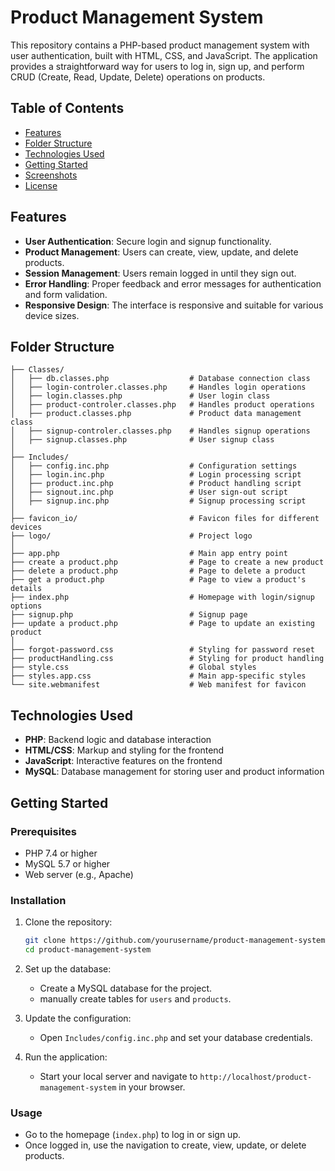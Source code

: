 # Product Management System

This repository contains a PHP-based product management system with user authentication, built with HTML, CSS, and JavaScript. The application provides a straightforward way for users to log in, sign up, and perform CRUD (Create, Read, Update, Delete) operations on products.

## Table of Contents

- [Features](#features)
- [Folder Structure](#folder-structure)
- [Technologies Used](#technologies-used)
- [Getting Started](#getting-started)
- [Screenshots](#screenshots)
- [License](#license)

## Features

- **User Authentication**: Secure login and signup functionality.
- **Product Management**: Users can create, view, update, and delete products.
- **Session Management**: Users remain logged in until they sign out.
- **Error Handling**: Proper feedback and error messages for authentication and form validation.
- **Responsive Design**: The interface is responsive and suitable for various device sizes.

## Folder Structure

```
├── Classes/
│   ├── db.classes.php                  # Database connection class
│   ├── login-controler.classes.php     # Handles login operations
│   ├── login.classes.php               # User login class
│   ├── product-controler.classes.php   # Handles product operations
│   ├── product.classes.php             # Product data management class
│   ├── signup-controler.classes.php    # Handles signup operations
│   ├── signup.classes.php              # User signup class
│
├── Includes/
│   ├── config.inc.php                  # Configuration settings
│   ├── login.inc.php                   # Login processing script
│   ├── product.inc.php                 # Product handling script
│   ├── signout.inc.php                 # User sign-out script
│   ├── signup.inc.php                  # Signup processing script
│
├── favicon_io/                         # Favicon files for different devices
├── logo/                               # Project logo
│
├── app.php                             # Main app entry point
├── create a product.php                # Page to create a new product
├── delete a product.php                # Page to delete a product
├── get a product.php                   # Page to view a product's details
├── index.php                           # Homepage with login/signup options
├── signup.php                          # Signup page
├── update a product.php                # Page to update an existing product
│
├── forgot-password.css                 # Styling for password reset
├── productHandling.css                 # Styling for product handling
├── style.css                           # Global styles
├── styles.app.css                      # Main app-specific styles
└── site.webmanifest                    # Web manifest for favicon
```

## Technologies Used

- **PHP**: Backend logic and database interaction
- **HTML/CSS**: Markup and styling for the frontend
- **JavaScript**: Interactive features on the frontend
- **MySQL**: Database management for storing user and product information

## Getting Started

### Prerequisites

- PHP 7.4 or higher
- MySQL 5.7 or higher
- Web server (e.g., Apache)

### Installation

1. Clone the repository:

   ```bash
   git clone https://github.com/yourusername/product-management-system.git
   cd product-management-system
   ```

2. Set up the database:
   - Create a MySQL database for the project.
   - manually create tables for `users` and `products`.

3. Update the configuration:
   - Open `Includes/config.inc.php` and set your database credentials.

4. Run the application:
   - Start your local server and navigate to `http://localhost/product-management-system` in your browser.

### Usage

- Go to the homepage (`index.php`) to log in or sign up.
- Once logged in, use the navigation to create, view, update, or delete products.
